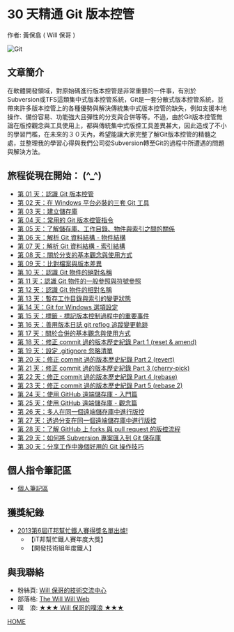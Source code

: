 30 天精通 Git 版本控管
====================

作者: 黃保翕 ( Will 保哥 )

![Git](../figures/README/01.png)

文章簡介
------------

在軟體開發領域，對原始碼進行版本控管是非常重要的一件事，有別於Subversion或TFS這類集中式版本控管系統，Git是一套分散式版本控管系統，並帶來許多版本控管上的各種優勢與解決傳統集中式版本控管的缺失，例如支援本地操作、備份容易、功能強大且彈性的分支與合併等等。不過，由於Git版本控管無論在版控觀念與工具使用上，都與傳統集中式版控工具差異甚大，因此造成了不小的學習門檻，在未來的３０天內，希望能讓大家完整了解Git版本控管的精髓之處，並整理我的學習心得與我們公司從Subversion轉至Git的過程中所遭遇的問題與解決方法。

旅程從現在開始： (^_^)
--------------------------

* [第 01 天：認識 Git 版本控管](01.md)
* [第 02 天：在 Windows 平台必裝的三套 Git 工具](02.md)
* [第 03 天：建立儲存庫](03.md)
* [第 04 天：常用的 Git 版本控管指令](04.md)
* [第 05 天：了解儲存庫、工作目錄、物件與索引之間的關係](05.md)
* [第 06 天：解析 Git 資料結構 - 物件結構](06.md)
* [第 07 天：解析 Git 資料結構 - 索引結構](07.md)
* [第 08 天：關於分支的基本觀念與使用方式](08.md)
* [第 09 天：比對檔案與版本差異](09.md)
* [第 10 天：認識 Git 物件的絕對名稱](10.md)
* [第 11 天：認識 Git 物件的一般參照與符號參照](11.md)
* [第 12 天：認識 Git 物件的相對名稱](12.md)
* [第 13 天：暫存工作目錄與索引的變更狀態](13.md)
* [第 14 天：Git for Windows 選項設定](14.md)
* [第 15 天：標籤 - 標記版本控制過程中的重要事件](15.md)
* [第 16 天：善用版本日誌 git reflog 追蹤變更軌跡](16.md)
* [第 17 天：關於合併的基本觀念與使用方式](17.md)
* <a href="18.md">第 18 天：修正 commit 過的版本歷史紀錄 Part 1 (reset & amend)</a>
* [第 19 天：設定 .gitignore 忽略清單](19.md)
* <a href="20.md">第 20 天：修正 commit 過的版本歷史紀錄 Part 2 (revert)</a>
* <a href="21.md">第 21 天：修正 commit 過的版本歷史紀錄 Part 3 (cherry-pick)</a>
* <a href="22.md">第 22 天：修正 commit 過的版本歷史紀錄 Part 4 (rebase)</a>
* <a href="23.md">第 23 天：修正 commit 過的版本歷史紀錄 Part 5 (rebase 2)</a>
* [第 24 天：使用 GitHub 遠端儲存庫 - 入門篇](24.md)
* [第 25 天：使用 GitHub 遠端儲存庫 - 觀念篇](25.md)
* [第 26 天：多人在同一個遠端儲存庫中進行版控](26.md)
* [第 27 天：透過分支在同一個遠端儲存庫中進行版控](27.md)
* [第 28 天：了解 GitHub 上 forks 與 pull request 的版控流程](28.md)
* [第 29 天：如何將 Subversion 專案匯入到 Git 儲存庫](29.md)
* [第 30 天：分享工作中幾個好用的 Git 操作技巧](30.md)

個人指令筆記區
----------------

* [個人筆記區](note.md)

獲獎紀錄
----------

* [2013第6屆iT邦幫忙鐵人賽得獎名單出爐!](http://ithelp.ithome.com.tw/articles/10142953)
	* 【iT邦幫忙鐵人賽年度大獎】
	* 【開發技術組年度鐵人】

與我聯絡
---------

* 粉絲頁: [Will 保哥的技術交流中心](https://www.facebook.com/will.fans)
* 部落格: [The Will Will Web](http://blog.miniasp.com/)
* 噗　浪: [★★★ Will 保哥的噗浪 ★★★](http://www.plurk.com/willh/invite)

[HOME](../README.md)
